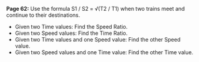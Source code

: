 **Page 62:**
Use the formula S1 / S2 = √(T2 / T1) when two trains meet and continue to their destinations.
- Given two Time values: Find the Speed Ratio.
- Given two Speed values: Find the Time Ratio.
- Given two Time values and one Speed value: Find the other Speed value.
- Given two Speed values and one Time value: Find the other Time value.